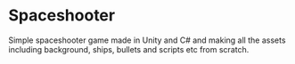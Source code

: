 # Spaceshooter
Simple spaceshooter game made in Unity and C# and making all the assets including background, ships, bullets and scripts etc from scratch.
